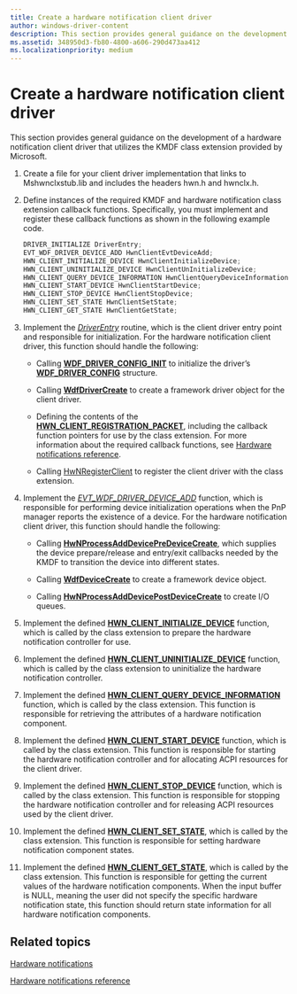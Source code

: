 ```yaml
---
title: Create a hardware notification client driver
author: windows-driver-content
description: This section provides general guidance on the development of a hardware notification client driver that utilizes the KMDF class extension provided by Microsoft.
ms.assetid: 348950d3-fb80-4800-a606-290d473aa412
ms.localizationpriority: medium
---
```


# Create a hardware notification client driver


This section provides general guidance on the development of a hardware notification client driver that utilizes the KMDF class extension provided by Microsoft.

1.  Create a file for your client driver implementation that links to Mshwnclxstub.lib and includes the headers hwn.h and hwnclx.h.

2.  Define instances of the required KMDF and hardware notification class extension callback functions. Specifically, you must implement and register these callback functions as shown in the following example code.

    ```cpp
    DRIVER_INITIALIZE DriverEntry;
    EVT_WDF_DRIVER_DEVICE_ADD HwnClientEvtDeviceAdd;
    HWN_CLIENT_INITIALIZE_DEVICE HwnClientInitializeDevice;
    HWN_CLIENT_UNINITIALIZE_DEVICE HwnClientUnInitializeDevice;
    HWN_CLIENT_QUERY_DEVICE_INFORMATION HwnClientQueryDeviceInformation;
    HWN_CLIENT_START_DEVICE HwnClientStartDevice;
    HWN_CLIENT_STOP_DEVICE HwnClientStopDevice;
    HWN_CLIENT_SET_STATE HwnClientSetState;
    HWN_CLIENT_GET_STATE HwnClientGetState;
    ```

3.  Implement the [*DriverEntry*](https://msdn.microsoft.com/library/windows/hardware/ff544113) routine, which is the client driver entry point and responsible for initialization. For the hardware notification client driver, this function should handle the following:

    -   Calling [**WDF\_DRIVER\_CONFIG\_INIT**](https://msdn.microsoft.com/library/windows/hardware/ff551302) to initialize the driver’s [**WDF\_DRIVER\_CONFIG**](https://msdn.microsoft.com/library/windows/hardware/ff551300) structure.

    -   Calling [**WdfDriverCreate**](https://msdn.microsoft.com/library/windows/hardware/ff547175) to create a framework driver object for the client driver.

    -   Defining the contents of the [**HWN\_CLIENT\_REGISTRATION\_PACKET**](https://msdn.microsoft.com/library/windows/hardware/mt843560), including the callback function pointers for use by the class extension. For more information about the required callback functions, see [Hardware notifications reference](https://msdn.microsoft.com/library/windows/hardware/dn789336).

    -   Calling [HwNRegisterClient](https://msdn.microsoft.com/library/windows/hardware/mt843550) to register the client driver with the class extension.

4.  Implement the [*EVT\_WDF\_DRIVER\_DEVICE\_ADD*](https://msdn.microsoft.com/library/windows/hardware/ff541693) function, which is responsible for performing device initialization operations when the PnP manager reports the existence of a device. For the hardware notification client driver, this function should handle the following:

    -   Calling [**HwNProcessAddDevicePreDeviceCreate**](https://msdn.microsoft.com/library/windows/hardware/mt843549), which supplies the device prepare/release and entry/exit callbacks needed by the KMDF to transition the device into different states.

    -   Calling [**WdfDeviceCreate**](https://msdn.microsoft.com/library/windows/hardware/ff545926) to create a framework device object.

    -   Calling [**HwNProcessAddDevicePostDeviceCreate**](https://msdn.microsoft.com/library/windows/hardware/mt843548) to create I/O queues.

5.  Implement the defined [**HWN\_CLIENT\_INITIALIZE\_DEVICE**](https://msdn.microsoft.com/library/windows/hardware/mt843553) function, which is called by the class extension to prepare the hardware notification controller for use.

6.  Implement the defined [**HWN\_CLIENT\_UNINITIALIZE\_DEVICE**](https://msdn.microsoft.com/library/windows/hardware/mt827292) function, which is called by the class extension to uninitialize the hardware notification controller.

7.  Implement the defined [**HWN\_CLIENT\_QUERY\_DEVICE\_INFORMATION**](https://msdn.microsoft.com/library/windows/hardware/mt843554) function, which is called by the class extension. This function is responsible for retrieving the attributes of a hardware notification component.

8.  Implement the defined [**HWN\_CLIENT\_START\_DEVICE**](https://msdn.microsoft.com/library/windows/hardware/mt843557) function, which is called by the class extension. This function is responsible for starting the hardware notification controller and for allocating ACPI resources for the client driver.

9.  Implement the defined [**HWN\_CLIENT\_STOP\_DEVICE**](https://msdn.microsoft.com/library/windows/hardware/mt843558) function, which is called by the class extension. This function is responsible for stopping the hardware notification controller and for releasing ACPI resources used by the client driver.

10. Implement the defined [**HWN\_CLIENT\_SET\_STATE**](https://msdn.microsoft.com/library/windows/hardware/mt843556), which is called by the class extension. This function is responsible for setting hardware notification component states.

11. Implement the defined [**HWN\_CLIENT\_GET\_STATE**](https://msdn.microsoft.com/library/windows/hardware/mt843552), which is called by the class extension. This function is responsible for getting the current values of the hardware notification components. When the input buffer is NULL, meaning the user did not specify the specific hardware notification state, this function should return state information for all hardware notification components.

## <span id="related_topics"></span>Related topics
[Hardware notifications](hardware-notifications-support.md)

[Hardware notifications reference](https://msdn.microsoft.com/library/windows/hardware/dn789336)



